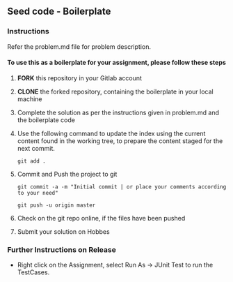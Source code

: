 ## Seed code - Boilerplate

### Instructions
Refer the problem.md file for problem description.

#### To use this as a boilerplate for your assignment, please follow these steps

1. **FORK** this repository in your Gitlab account

2. **CLONE** the forked repository, containing the boilerplate in your local machine

3. Complete the solution as per the instructions given in problem.md and the boilerplate code

5. Use the following command to update the index using the current content found in the working tree, to prepare the content staged for the next commit.

   `git add .`

6. Commit and Push the project to git

   `git commit -a -m "Initial commit | or place your comments according to your need"`

   `git push -u origin master`

7. Check on the git repo online, if the files have been pushed

8. Submit your solution on Hobbes

### Further Instructions on Release
- Right click on the Assignment, select Run As -> JUnit Test to run the TestCases.